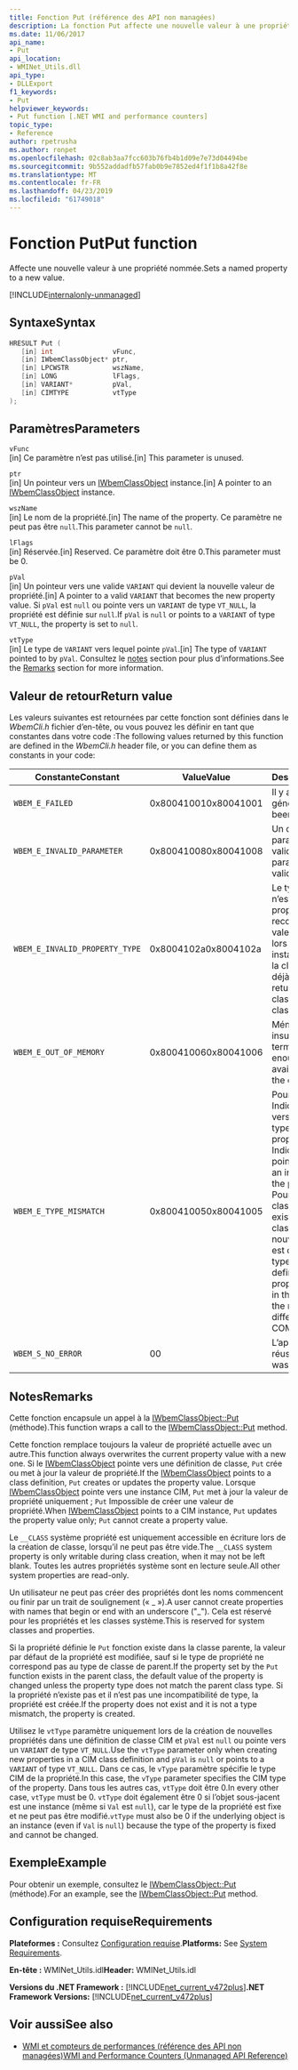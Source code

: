 ```yaml
---
title: Fonction Put (référence des API non managées)
description: La fonction Put affecte une nouvelle valeur à une propriété nommée.
ms.date: 11/06/2017
api_name:
- Put
api_location:
- WMINet_Utils.dll
api_type:
- DLLExport
f1_keywords:
- Put
helpviewer_keywords:
- Put function [.NET WMI and performance counters]
topic_type:
- Reference
author: rpetrusha
ms.author: ronpet
ms.openlocfilehash: 02c8ab3aa7fcc603b76fb4b1d09e7e73d04494be
ms.sourcegitcommit: 9b552addadfb57fab0b9e7852ed4f1f1b8a42f8e
ms.translationtype: MT
ms.contentlocale: fr-FR
ms.lasthandoff: 04/23/2019
ms.locfileid: "61749018"
---
```

# <a name="put-function"></a><span data-ttu-id="47d28-103">Fonction Put</span><span class="sxs-lookup"><span data-stu-id="47d28-103">Put function</span></span>

<span data-ttu-id="47d28-104">Affecte une nouvelle valeur à une propriété nommée.</span><span class="sxs-lookup"><span data-stu-id="47d28-104">Sets a named property to a new value.</span></span>

[!INCLUDE[internalonly-unmanaged](../../../../includes/internalonly-unmanaged.md)]

## <a name="syntax"></a><span data-ttu-id="47d28-105">Syntaxe</span><span class="sxs-lookup"><span data-stu-id="47d28-105">Syntax</span></span>

```cpp
HRESULT Put (
   [in] int               vFunc,
   [in] IWbemClassObject* ptr,
   [in] LPCWSTR           wszName,
   [in] LONG              lFlags,
   [in] VARIANT*          pVal,
   [in] CIMTYPE           vtType
);
```

## <a name="parameters"></a><span data-ttu-id="47d28-106">Paramètres</span><span class="sxs-lookup"><span data-stu-id="47d28-106">Parameters</span></span>

`vFunc`\
<span data-ttu-id="47d28-107">[in] Ce paramètre n’est pas utilisé.</span><span class="sxs-lookup"><span data-stu-id="47d28-107">[in] This parameter is unused.</span></span>

`ptr`\
<span data-ttu-id="47d28-108">[in] Un pointeur vers un [IWbemClassObject](/windows/desktop/api/wbemcli/nn-wbemcli-iwbemclassobject) instance.</span><span class="sxs-lookup"><span data-stu-id="47d28-108">[in] A pointer to an [IWbemClassObject](/windows/desktop/api/wbemcli/nn-wbemcli-iwbemclassobject) instance.</span></span>

`wszName`\
<span data-ttu-id="47d28-109">[in] Le nom de la propriété.</span><span class="sxs-lookup"><span data-stu-id="47d28-109">[in] The name of the property.</span></span> <span data-ttu-id="47d28-110">Ce paramètre ne peut pas être `null`.</span><span class="sxs-lookup"><span data-stu-id="47d28-110">This parameter cannot be `null`.</span></span>

`lFlags`\
<span data-ttu-id="47d28-111">[in] Réservée.</span><span class="sxs-lookup"><span data-stu-id="47d28-111">[in] Reserved.</span></span> <span data-ttu-id="47d28-112">Ce paramètre doit être 0.</span><span class="sxs-lookup"><span data-stu-id="47d28-112">This parameter must be 0.</span></span>

`pVal`\
<span data-ttu-id="47d28-113">[in] Un pointeur vers une valide `VARIANT` qui devient la nouvelle valeur de propriété.</span><span class="sxs-lookup"><span data-stu-id="47d28-113">[in] A pointer to a valid `VARIANT` that becomes the new property value.</span></span> <span data-ttu-id="47d28-114">Si `pVal` est `null` ou pointe vers un `VARIANT` de type `VT_NULL`, la propriété est définie sur `null`.</span><span class="sxs-lookup"><span data-stu-id="47d28-114">If `pVal` is `null` or points to a `VARIANT` of type `VT_NULL`, the property is set to `null`.</span></span>

`vtType`\
<span data-ttu-id="47d28-115">[in] Le type de `VARIANT` vers lequel pointe `pVal`.</span><span class="sxs-lookup"><span data-stu-id="47d28-115">[in] The type of `VARIANT` pointed to by `pVal`.</span></span> <span data-ttu-id="47d28-116">Consultez le [notes](#remarks) section pour plus d’informations.</span><span class="sxs-lookup"><span data-stu-id="47d28-116">See the [Remarks](#remarks) section for more information.</span></span>

## <a name="return-value"></a><span data-ttu-id="47d28-117">Valeur de retour</span><span class="sxs-lookup"><span data-stu-id="47d28-117">Return value</span></span>

<span data-ttu-id="47d28-118">Les valeurs suivantes est retournées par cette fonction sont définies dans le *WbemCli.h* fichier d’en-tête, ou vous pouvez les définir en tant que constantes dans votre code :</span><span class="sxs-lookup"><span data-stu-id="47d28-118">The following values returned by this function are defined in the *WbemCli.h* header file, or you can define them as constants in your code:</span></span>

|<span data-ttu-id="47d28-119">Constante</span><span class="sxs-lookup"><span data-stu-id="47d28-119">Constant</span></span>  |<span data-ttu-id="47d28-120">Value</span><span class="sxs-lookup"><span data-stu-id="47d28-120">Value</span></span>  |<span data-ttu-id="47d28-121">Description</span><span class="sxs-lookup"><span data-stu-id="47d28-121">Description</span></span>  |
|---------|---------|---------|
|`WBEM_E_FAILED` | <span data-ttu-id="47d28-122">0x80041001</span><span class="sxs-lookup"><span data-stu-id="47d28-122">0x80041001</span></span> | <span data-ttu-id="47d28-123">Il y a eu une défaillance générale.</span><span class="sxs-lookup"><span data-stu-id="47d28-123">There has been a general failure.</span></span> |
|`WBEM_E_INVALID_PARAMETER` | <span data-ttu-id="47d28-124">0x80041008</span><span class="sxs-lookup"><span data-stu-id="47d28-124">0x80041008</span></span> | <span data-ttu-id="47d28-125">Un ou plusieurs paramètres ne sont pas valides.</span><span class="sxs-lookup"><span data-stu-id="47d28-125">One or more parameters are not valid.</span></span> |
|`WBEM_E_INVALID_PROPERTY_TYPE` | <span data-ttu-id="47d28-126">0x8004102a</span><span class="sxs-lookup"><span data-stu-id="47d28-126">0x8004102a</span></span> | <span data-ttu-id="47d28-127">Le type de propriété n’est pas reconnu.</span><span class="sxs-lookup"><span data-stu-id="47d28-127">The property type is not recognized.</span></span> <span data-ttu-id="47d28-128">Cette valeur est retournée lors de la création des instances de classe si la classe existe déjà.</span><span class="sxs-lookup"><span data-stu-id="47d28-128">This value is returned when creating class instances if the class already exists.</span></span> |
|`WBEM_E_OUT_OF_MEMORY` | <span data-ttu-id="47d28-129">0x80041006</span><span class="sxs-lookup"><span data-stu-id="47d28-129">0x80041006</span></span> | <span data-ttu-id="47d28-130">Mémoire est insuffisante pour terminer l’opération.</span><span class="sxs-lookup"><span data-stu-id="47d28-130">Not enough memory is available to complete the operation.</span></span> |
| `WBEM_E_TYPE_MISMATCH` | <span data-ttu-id="47d28-131">0x80041005</span><span class="sxs-lookup"><span data-stu-id="47d28-131">0x80041005</span></span> | <span data-ttu-id="47d28-132">Pour les instances : Indique que `pVal` pointe vers un `VARIANT` d’un type incorrect pour la propriété.</span><span class="sxs-lookup"><span data-stu-id="47d28-132">For instances: Indicates that `pVal` points to a `VARIANT` of an incorrect type for the property.</span></span> <br/> <span data-ttu-id="47d28-133">Pour les définitions de classe : La propriété existe déjà dans la classe parente, et le nouveau type de COM est différent de l’ancien type COM.</span><span class="sxs-lookup"><span data-stu-id="47d28-133">For class definitions: The property already exists in the parent class, and the new COM type is different from the old COM type.</span></span> |
|`WBEM_S_NO_ERROR` | <span data-ttu-id="47d28-134">0</span><span class="sxs-lookup"><span data-stu-id="47d28-134">0</span></span> | <span data-ttu-id="47d28-135">L’appel de fonction a réussi.</span><span class="sxs-lookup"><span data-stu-id="47d28-135">The function call was successful.</span></span> |

## <a name="remarks"></a><span data-ttu-id="47d28-136">Notes</span><span class="sxs-lookup"><span data-stu-id="47d28-136">Remarks</span></span>

<span data-ttu-id="47d28-137">Cette fonction encapsule un appel à la [IWbemClassObject::Put](/windows/desktop/api/wbemcli/nf-wbemcli-iwbemclassobject-put) (méthode).</span><span class="sxs-lookup"><span data-stu-id="47d28-137">This function wraps a call to the [IWbemClassObject::Put](/windows/desktop/api/wbemcli/nf-wbemcli-iwbemclassobject-put) method.</span></span>

<span data-ttu-id="47d28-138">Cette fonction remplace toujours la valeur de propriété actuelle avec un autre.</span><span class="sxs-lookup"><span data-stu-id="47d28-138">This function always overwrites the current property value with a new one.</span></span> <span data-ttu-id="47d28-139">Si le [IWbemClassObject](/windows/desktop/api/wbemcli/nn-wbemcli-iwbemclassobject) pointe vers une définition de classe, `Put` crée ou met à jour la valeur de propriété.</span><span class="sxs-lookup"><span data-stu-id="47d28-139">If the [IWbemClassObject](/windows/desktop/api/wbemcli/nn-wbemcli-iwbemclassobject) points to a class definition, `Put` creates or updates the property value.</span></span> <span data-ttu-id="47d28-140">Lorsque [IWbemClassObject](/windows/desktop/api/wbemcli/nn-wbemcli-iwbemclassobject) pointe vers une instance CIM, `Put` met à jour la valeur de propriété uniquement ; `Put` Impossible de créer une valeur de propriété.</span><span class="sxs-lookup"><span data-stu-id="47d28-140">When [IWbemClassObject](/windows/desktop/api/wbemcli/nn-wbemcli-iwbemclassobject) points to a CIM instance, `Put` updates the property value only; `Put` cannot create a property value.</span></span>

<span data-ttu-id="47d28-141">Le `__CLASS` système propriété est uniquement accessible en écriture lors de la création de classe, lorsqu’il ne peut pas être vide.</span><span class="sxs-lookup"><span data-stu-id="47d28-141">The `__CLASS` system property is only writable during class creation, when it may not be left blank.</span></span> <span data-ttu-id="47d28-142">Toutes les autres propriétés système sont en lecture seule.</span><span class="sxs-lookup"><span data-stu-id="47d28-142">All other system properties are read-only.</span></span>

<span data-ttu-id="47d28-143">Un utilisateur ne peut pas créer des propriétés dont les noms commencent ou finir par un trait de soulignement (« _ »).</span><span class="sxs-lookup"><span data-stu-id="47d28-143">A user cannot create properties with names that begin or end with an underscore ("_").</span></span> <span data-ttu-id="47d28-144">Cela est réservé pour les propriétés et les classes système.</span><span class="sxs-lookup"><span data-stu-id="47d28-144">This is reserved for system classes and properties.</span></span>

<span data-ttu-id="47d28-145">Si la propriété définie le `Put` fonction existe dans la classe parente, la valeur par défaut de la propriété est modifiée, sauf si le type de propriété ne correspond pas au type de classe de parent.</span><span class="sxs-lookup"><span data-stu-id="47d28-145">If the property set by the `Put` function exists in the parent class, the default value of the property is changed unless the property type does not match the parent class type.</span></span> <span data-ttu-id="47d28-146">Si la propriété n’existe pas et il n’est pas une incompatibilité de type, la propriété est créée.</span><span class="sxs-lookup"><span data-stu-id="47d28-146">If the property does not exist and it is not a type mismatch, the property is created.</span></span>

<span data-ttu-id="47d28-147">Utilisez le `vtType` paramètre uniquement lors de la création de nouvelles propriétés dans une définition de classe CIM et `pVal` est `null` ou pointe vers un `VARIANT` de type `VT_NULL`.</span><span class="sxs-lookup"><span data-stu-id="47d28-147">Use the `vtType` parameter only when creating new properties in a CIM class definition and `pVal` is `null` or points to a `VARIANT` of type `VT_NULL`.</span></span> <span data-ttu-id="47d28-148">Dans ce cas, le `vType` paramètre spécifie le type CIM de la propriété.</span><span class="sxs-lookup"><span data-stu-id="47d28-148">In this case, the `vType` parameter specifies the CIM type of the property.</span></span> <span data-ttu-id="47d28-149">Dans tous les autres cas, `vtType` doit être 0.</span><span class="sxs-lookup"><span data-stu-id="47d28-149">In every other case, `vtType` must be 0.</span></span> <span data-ttu-id="47d28-150">`vtType` doit également être 0 si l’objet sous-jacent est une instance (même si `Val` est `null`), car le type de la propriété est fixe et ne peut pas être modifié.</span><span class="sxs-lookup"><span data-stu-id="47d28-150">`vtType` must also be 0 if the underlying object is an instance (even if `Val` is `null`) because the type of the property is fixed and cannot be changed.</span></span>

## <a name="example"></a><span data-ttu-id="47d28-151">Exemple</span><span class="sxs-lookup"><span data-stu-id="47d28-151">Example</span></span>

<span data-ttu-id="47d28-152">Pour obtenir un exemple, consultez le [IWbemClassObject::Put](/windows/desktop/api/wbemcli/nf-wbemcli-iwbemclassobject-put) (méthode).</span><span class="sxs-lookup"><span data-stu-id="47d28-152">For an example, see the [IWbemClassObject::Put](/windows/desktop/api/wbemcli/nf-wbemcli-iwbemclassobject-put) method.</span></span>

## <a name="requirements"></a><span data-ttu-id="47d28-153">Configuration requise</span><span class="sxs-lookup"><span data-stu-id="47d28-153">Requirements</span></span>

<span data-ttu-id="47d28-154">**Plateformes :** Consultez [Configuration requise](../../../../docs/framework/get-started/system-requirements.md).</span><span class="sxs-lookup"><span data-stu-id="47d28-154">**Platforms:** See [System Requirements](../../../../docs/framework/get-started/system-requirements.md).</span></span>

<span data-ttu-id="47d28-155">**En-tête :** WMINet_Utils.idl</span><span class="sxs-lookup"><span data-stu-id="47d28-155">**Header:** WMINet_Utils.idl</span></span>

<span data-ttu-id="47d28-156">**Versions du .NET Framework :** [!INCLUDE[net_current_v472plus](../../../../includes/net-current-v472plus.md)]</span><span class="sxs-lookup"><span data-stu-id="47d28-156">**.NET Framework Versions:** [!INCLUDE[net_current_v472plus](../../../../includes/net-current-v472plus.md)]</span></span>

## <a name="see-also"></a><span data-ttu-id="47d28-157">Voir aussi</span><span class="sxs-lookup"><span data-stu-id="47d28-157">See also</span></span>

- [<span data-ttu-id="47d28-158">WMI et compteurs de performances (référence des API non managées)</span><span class="sxs-lookup"><span data-stu-id="47d28-158">WMI and Performance Counters (Unmanaged API Reference)</span></span>](index.md)